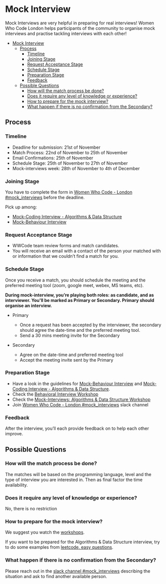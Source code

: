 
# Mock Interview

Mock Interviews are very helpful in preparing for real interviews! Women Who Code London helps participants of the community to organise mock interviews and practise tackling interviews with each other!

- [Mock Interview](#mock-interview)
  - [Process](#process)
    - [Timeline](#timeline)
    - [Joining Stage](#joining-stage)
    - [Request Acceptance Stage](#request-acceptance-stage)
    - [Schedule Stage](#schedule-stage)
    - [Preparation Stage](#preparation-stage)
    - [Feedback](#feedback)
  - [Possible Questions](#possible-questions)
    - [How will the match process be done?](#how-will-the-match-process-be-done)
    - [Does it require any level of knowledge or experience?](#does-it-require-any-level-of-knowledge-or-experience)
    - [How to prepare for the mock interview?](#how-to-prepare-for-the-mock-interview)
    - [What happen if there is no confirmation from the Secondary?](#what-happen-if-there-is-no-confirmation-from-the-secondary)

## Process

### Timeline

- Deadline for submission: 21st of November
- Match Process: 22nd of November to 25th of November
- Email Confirmations: 25th of November
- Schedule Stage: 25th of November to 27th of November
- Mock-interviews week: 28th of November to 4th of December

### Joining Stage

You have to complete the form in [Women Who Code - London #mock_interviews](https://wwcodelondon.slack.com/archives/C03LFUH9W3X) before the deadline.

Pick up among:

- [Mock-Coding Interview - Algorithms & Data Structure](/resources/mock-interviews/mock-code-interview)
- [Mock-Behaviour Interview](/resources/mock-interviews/mock-behavioral-interview)

### Request Acceptance Stage

- WWCode team review forms and match candidates.
- You will receive an email with a contact of the person your matched with or information that we couldn’t find a match for you.

### Schedule Stage

Once you receive a match, you should schedule the meeting and the preferred meeting tool (zoom, google meet, webex, MS teams, etc).

**During mock-interview, you’re playing both roles: as candidate, and as interviewer. You'll be marked as Primary or Secondary.
Primary should organise an interview.**

- Primary
  - Once a request has been accepted by the interviewer, the secondary should agree the date-time and the preferred meeting tool.
  - Send a 30 mins meeting invite for the Secondary

- Secondary
  - Agree on the date-time and preferred meeting tool
  - Accept the meeting invite sent by the Primary

### Preparation Stage

- Have a look in the guidelines for [Mock-Behaviour Interview](/resources/mock-interviews/mock-behavioral-interview) and [Mock-Coding Interview - Algorithms & Data Structure](/resources/mock-interviews/mock-code-interview).
- Check the [Behavioral Interview Workshop](https://www.youtube.com/watch?v=nWHQ0g8sorI)
- Check the [Mock-Interviews: Algorithms & Data Structure Workshop](https://www.youtube.com/watch?v=nWHQ0g8sorI)
- Join [Women Who Code - London #mock_interviews](https://wwcodelondon.slack.com/archives/C03LFUH9W3X) slack channel

### Feedback

After the interview, you’ll each provide feedback on to help each other improve.
  
## Possible Questions

### How will the match process be done?

The matches will be based on the programming language, level and the type of interview you are interested in.
Then as final factor the time availability.

### Does it require any level of knowledge or experience?

No, there is no restriction

### How to prepare for the mock interview?

We suggest you watch the [workshops](#preparation-stage).

If you want to be prepared for the Algorithms & Data Structure interview, try to do some examples from [leetcode, easy questions](https://leetcode.com/problemset/algorithms/?difficulty=EASY&page=1).

### What happen if there is no confirmation from the Secondary?

Please reach out in the [slack channel #mock_interviews](https://wwcodelondon.slack.com/archives/C03LFUH9W3X) describing the situation and ask to find another available person.
